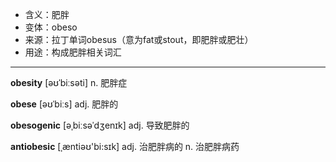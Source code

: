 - <span class="definition">含义：肥胖</span>
- <span class="definition">变体：obeso</span>
- <span class="definition">来源：拉丁单词obesus（意为fat或stout，即肥胖或肥壮）</span>
- <span class="definition">用途：构成肥胖相关词汇</span>


---


<span class="vocabulary">**obesity**</span> [əʊˈbiːsəti] n. 肥胖症

<span class="vocabulary">**obese**</span> [əʊˈbiːs] adj. 肥胖的

<span class="vocabulary">**obesogenic**</span> [əˌbiːsəˈdʒenɪk] adj. 导致肥胖的 

<span class="vocabulary">**antiobesic**</span> [ˌæntiəʊ'bi:sɪk] adj. 治肥胖病的 n. 治肥胖病药
